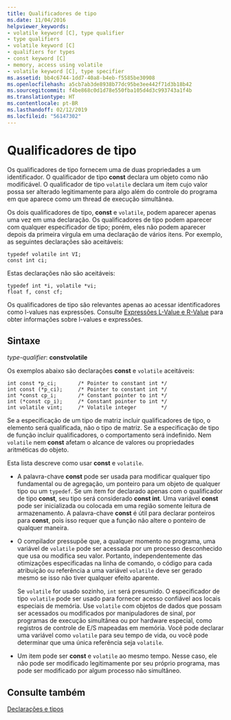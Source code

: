 ```yaml
---
title: Qualificadores de tipo
ms.date: 11/04/2016
helpviewer_keywords:
- volatile keyword [C], type qualifier
- type qualifiers
- volatile keyword [C]
- qualifiers for types
- const keyword [C]
- memory, access using volatile
- volatile keyword [C], type specifier
ms.assetid: bb4c6744-1dd7-40a8-b4eb-f5585be30908
ms.openlocfilehash: a5cb7ab3de8938b77dc95be3ee442f71d3b18b42
ms.sourcegitcommit: f4be868c0d1d78e550fba105d4d3c993743a1f4b
ms.translationtype: HT
ms.contentlocale: pt-BR
ms.lasthandoff: 02/12/2019
ms.locfileid: "56147302"
---
```

# <a name="type-qualifiers"></a>Qualificadores de tipo

Os qualificadores de tipo fornecem uma de duas propriedades a um identificador. O qualificador de tipo **const** declara um objeto como não modificável. O qualificador de tipo `volatile` declara um item cujo valor possa ser alterado legitimamente para algo além do controle do programa em que aparece como um thread de execução simultânea.

Os dois qualificadores de tipo, **const** e `volatile`, podem aparecer apenas uma vez em uma declaração. Os qualificadores de tipo podem aparecer com qualquer especificador de tipo; porém, eles não podem aparecer depois da primeira vírgula em uma declaração de vários itens. Por exemplo, as seguintes declarações são aceitáveis:

```
typedef volatile int VI;
const int ci;
```

Estas declarações não são aceitáveis:

```
typedef int *i, volatile *vi;
float f, const cf;
```

Os qualificadores de tipo são relevantes apenas ao acessar identificadores como l-values nas expressões. Consulte [Expressões L-Value e R-Value](../c-language/l-value-and-r-value-expressions.md) para obter informações sobre l-values e expressões.

## <a name="syntax"></a>Sintaxe

*type-qualifier*: **constvolatile**

Os exemplos abaixo são declarações **const** e `volatile` aceitáveis:

```
int const *p_ci;       /* Pointer to constant int */
int const (*p_ci);     /* Pointer to constant int */
int *const cp_i;       /* Constant pointer to int */
int (*const cp_i);     /* Constant pointer to int */
int volatile vint;     /* Volatile integer        */
```

Se a especificação de um tipo de matriz incluir qualificadores de tipo, o elemento será qualificada, não o tipo de matriz. Se a especificação de tipo de função incluir qualificadores, o comportamento será indefinido. Nem `volatile` nem **const** afetam o alcance de valores ou propriedades aritméticas do objeto.

Esta lista descreve como usar **const** e `volatile`.

- A palavra-chave **const** pode ser usada para modificar qualquer tipo fundamental ou de agregação, um ponteiro para um objeto de qualquer tipo ou um `typedef`. Se um item for declarado apenas com o qualificador de tipo **const**, seu tipo será considerado **const int**. Uma variável **const** pode ser inicializada ou colocada em uma região somente leitura de armazenamento. A palavra-chave **const** é útil para declarar ponteiros para **const**, pois isso requer que a função não altere o ponteiro de qualquer maneira.

- O compilador pressupõe que, a qualquer momento no programa, uma variável de `volatile` pode ser acessada por um processo desconhecido que usa ou modifica seu valor. Portanto, independentemente das otimizações especificadas na linha de comando, o código para cada atribuição ou referência a uma variável `volatile` deve ser gerado mesmo se isso não tiver qualquer efeito aparente.

   Se `volatile` for usado sozinho, `int` será presumido. O especificador de tipo `volatile` pode ser usado para fornecer acesso confiável aos locais especiais de memória. Use `volatile` com objetos de dados que possam ser acessados ou modificados por manipuladores de sinal, por programas de execução simultânea ou por hardware especial, como registros de controle de E/S mapeadas em memória. Você pode declarar uma variável como `volatile` para seu tempo de vida, ou você pode determinar que uma única referência seja `volatile`.

- Um item pode ser **const** e `volatile` ao mesmo tempo. Nesse caso, ele não pode ser modificado legitimamente por seu próprio programa, mas pode ser modificado por algum processo não simultâneo.

## <a name="see-also"></a>Consulte também

[Declarações e tipos](../c-language/declarations-and-types.md)
